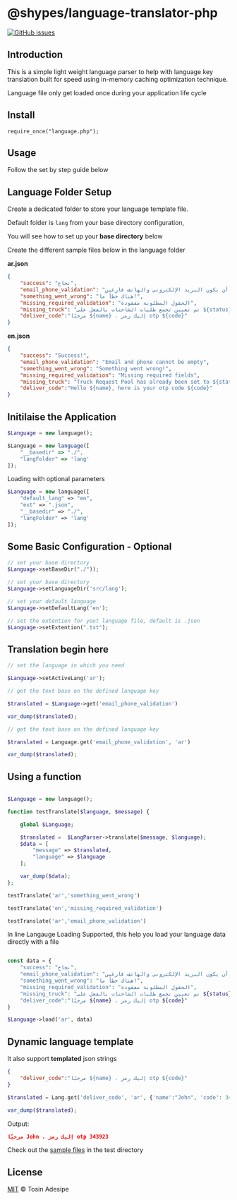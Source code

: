 # @shypes/language-translator-php

[![GitHub issues](https://img.shields.io/github/issues/Shypes/language-translator)](https://img.shields.io/github/issues/Shypes/language-translator)

## Introduction

This is a simple light weight language parser to help with language key translation built for speed using in-memory caching optimization technique.

Language file only get loaded once during your application life cycle

## Install

```$
require_once("language.php");
```

## Usage

Follow the set by step guide below

## Language Folder Setup

Create a dedicated folder to store your language template file.

Default folder is `lang` from your base directory configuration, 

You will see how to set up your **base directory** below

Create the different sample files below in the language folder

**ar.json**

```json
{
    "success": "نجاح",
    "email_phone_validation": "لا يمكن أن يكون البريد الإلكتروني والهاتف فارغين",
    "something_went_wrong": "هناك خطأ ما!",
    "missing_required_validation": "الحقول المطلوبة مفقودة",
    "missing_truck": "تم تعيين تجمع طلبات الشاحنات بالفعل على ${status}",
    "deliver_code":"مرحبًا ${name} ، إليك رمز otp ${code}"
}
```

**en.json**

```json
{
    "success": "Success!",
    "email_phone_validation": "Email and phone cannot be empty",
    "something_went_wrong": "Something went wrong!",
    "missing_required_validation": "Missing required fields",
    "missing_truck": "Truck Request Pool has already been set to ${status}", 
    "deliver_code":"Hello ${name}, here is your otp code ${code}"
}
```

## Initilaise the Application

```php
$Language = new language();
```


```js
$Language = new language([
    "__basedir" => "./",
    "langFolder" => 'lang'
]);
```

Loading with optional parameters

```php
$Language = new language([
    "default_lang" => "en",
    "ext" => ".json",
    "__basedir" => "./",
    "langFolder" => 'lang'
]);
```

## Some Basic Configuration - Optional


```php
// set your base directory
$Language->setBaseDir("./"));

// set your base directory
$Language->setLanguageDir('src/lang');

// set your default language
$Language->setDefaultLang('en');

// set the extention for yout language file, default is .json
$Language->setExtention(".txt");
```

## Translation begin here


```php
// set the language in which you need

$Language->setActiveLang('ar');

// get the text base on the defined language key

$translated = $Language->get('email_phone_validation')

var_dump($translated);

// get the text base on the defined language key

$translated = Language.get('email_phone_validation', 'ar')

var_dump($translated);
```

## Using a function

```php

$Language = new language();

function testTranslate($language, $message) {

    global $Language;

    $translated =  $LangParser->translate($message, $language);
    $data = [
        "message" => $translated,
        "language" => $language
    ];

    var_dump($data);
};

testTranslate('ar','something_went_wrong')

testTranslate('en','missing_required_validation')

testTranslate('ar','email_phone_validation')
```

In line Langauge Loading Supported, this help you load your language data directly with a file

```php

const data = {
    "success": "نجاح",
    "email_phone_validation": "لا يمكن أن يكون البريد الإلكتروني والهاتف فارغين",
    "something_went_wrong": "هناك خطأ ما!",
    "missing_required_validation": "الحقول المطلوبة مفقودة",
    "missing_truck": "تم تعيين تجمع طلبات الشاحنات بالفعل على ${status}",
    "deliver_code":"مرحبًا ${name} ، إليك رمز otp ${code}"
}

$Language->load('ar', data)


```

## Dynamic language template

It also support **templated** json strings

```json
{
    "deliver_code":"مرحبًا ${name} ، إليك رمز otp ${code}"
}
```

```php
$translated = Lang.get('deliver_code', 'ar', {'name':"John", 'code': 343923} )

var_dump($translated);
```

Output:

```json
مرحبًا John ، إليك رمز otp 343923
```

Check out the [sample files](https://github.com/Shypes/language-translator/tree/master/examples) in the test directory

## License

[MIT](LICENSE) © Tosin Adesipe
